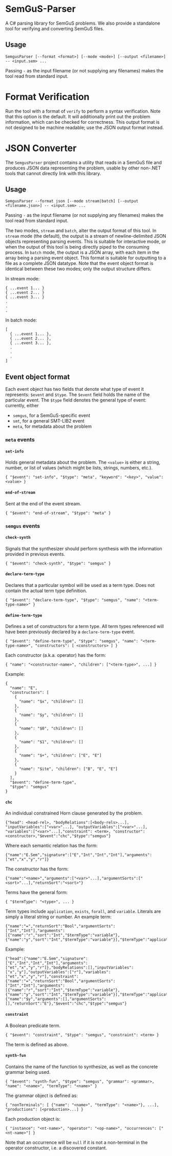 # SemGuS-Parser
A C# parsing library for SemGuS problems. We also provide a standalone tool for verifying and converting
SemGuS files.

## Usage

```
SemgusParser [--format <format>] [--mode <mode>] [--output <filename>] -- <input.sem> ...
```
Passing `-` as the input filename (or not supplying any filenames) makes the tool read from standard input.

# Format Verification
Run the tool with a format of `verify` to perform a syntax verification. Note that this option is the default.
It will additionally print out the problem information, which can be checked for correctness. This output
format is not designed to be machine readable; use the JSON output format instead.

# JSON Converter
The `SemgusParser` project contains a utility that reads in a SemGuS file and produces JSON data representing
the problem, usable by other non-.NET tools that cannot directly link with this library.

## Usage

```
SemgusParser --format json [--mode stream|batch] [--output <filename.json>] -- <input.sem> ...
```
Passing `-` as the input filename (or not supplying any filenames) makes the tool read from standard input.

The two modes, `stream` and `batch`, alter the output format of this tool. In `stream` mode (the default),
the output is a stream of newline-delimited JSON objects representing parsing events. This is suitable for
interactive mode, or when the output of this tool is being directly piped to the consuming process. In
`batch` mode, the output is a JSON array, with each item in the array being a parsing event object. This format
is suitable for outputting to a file as a complete JSON datatype. Note that the event object format is identical
between these two modes; only the output structure differs.

In stream mode:
```
{ ...event 1... }
{ ...event 2... }
{ ...event 3... }
.
.
.
```

In batch mode:
```
[
  { ...event 1... },
  { ...event 2... },
  { ...event 3... },
  .
  .
  .
]
```

## Event object format
Each event object has two fields that denote what type of event it represents: `$event` and `$type`. The `$event`
field holds the name of the particular event. The `$type` field denotes the general type of event: currently, either

* `semgus`, for a SemGuS-specific event
* `smt`, for a general SMT-LIB2 event
* `meta`, for metadata about the problem

### `meta` events
#### `set-info`
Holds general metadata about the problem. The `<value>` is either a string, number, or list of values (which might be lists, strings, numbers, etc.).
```
{ "$event": "set-info", "$type": "meta", "keyword": "<key>", "value": <value> }
```
#### `end-of-stream`
Sent at the end of the event stream.
```
{ "$event": "end-of-stream", "$type": "meta" }
```

### `semgus` events
#### `check-synth`
Signals that the synthesizer should perform synthesis with the information provided in previous events.
```
{ "$event": "check-synth", "$type": "semgus" }
```
#### `declare-term-type`
Declares that a particular symbol will be used as a term type. Does not contain the actual term type definition.
```
{ "$event": "declare-term-type", "$type": "semgus", "name": "<term-type-name>" }
```
#### `define-term-type`
Defines a set of constructors for a term type. All term types referenced will have been previously declared by a `declare-term-type` event.
```
{ "$event": "define-term-type", "$type": "semgus", "name": "<term-type-name>", "constructors": [ <constructors> ] }
```
Each constructor (a.k.a. operator) has the form:
```
{ "name": "<constructor-name>", "children": ["<term-type>", ...] }
```
Example:
```
{
  "name": "E",
  "constructors": [
    {
      "name": "$x", "children": []
    },
    {
      "name": "$y", "children": []
    },
    {
      "name": "$0", "children": []
    },
    {
      "name": "$1", "children": []
    },
    {
      "name": "$+", "children": ["E", "E"]
    },
    {
      "name": "$ite", "children": ["B", "E", "E"]
    }
  ],
  "$event": "define-term-type",
  "$type": "semgus"
}
```
#### `chc`
An individual constrained Horn clause generated by the problem.
```
{"head": <head-rel>, "bodyRelations":[<body-rels>...], "inputVariables":["<var>"...], "outputVariables":["<var>"...], "variables":["<var>"...],"constraint": <term>, "constructor": <constructor>,"$event":"chc","$type":"semgus"}
```
Where each semantic relation has the form:
```
{"name":"E.Sem","signature":["E","Int","Int","Int"],"arguments":["et","x","y","r"]}
```
The constructor has the form:
```
{"name":"<name>","arguments":["<var>"...],"argumentSorts":["<sort>"...],"returnSort":"<sort>"}
```
Terms have the general form:
```
{ "$termType": "<type>", ... }
```
Term types include `application`, `exists`, `forall`, and `variable`. Literals are simply a literal string or number.
An example term:
```
{"name":"=","returnSort":"Bool","argumentSorts":["Int","Int"],"arguments":[{"name":"r","sort":"Int","$termType":"variable"},{"name":"y","sort":"Int","$termType":"variable"}],"$termType":"application"}
```
Example:
```
{"head":{"name":"E.Sem","signature":["E","Int","Int","Int"],"arguments":["et","x","y","r"]},"bodyRelations":[],"inputVariables":["x","y"],"outputVariables":["r"],"variables":["et","x","y","r"],"constraint":{"name":"=","returnSort":"Bool","argumentSorts":["Int","Int"],"arguments":[{"name":"r","sort":"Int","$termType":"variable"},{"name":"y","sort":"Int","$termType":"variable"}],"$termType":"application"},"constructor":{"name":"$y","arguments":[],"argumentSorts":[],"returnSort":"E"},"$event":"chc","$type":"semgus"}
```
#### `constraint`
A Boolean predicate term.
```
{ "$event": "constraint", "$type": "semgus", "constraint": <term> } 
```
The term is defined as above.
#### `synth-fun`
Contains the name of the function to synthesize, as well as the concrete grammar being used.
```
{ "$event": "synth-fun", "$type": "semgus", "grammar": <grammar>, "name": "<name>", "termType": "<name>" }
```
The grammar object is defined as:
```
{ "nonTerminals": [ {"name": "<name>", "termType": "<name>"}, ...], "productions": [<production>...] }
```
Each production object is:
```
{ "instance": "<nt-name>", "operator": "<op-name>", "occurrences": ["<nt-name>"] }
```
Note that an occurrence will be `null` if it is not a non-terminal in the operator constructor, i.e. a discovered constant.

